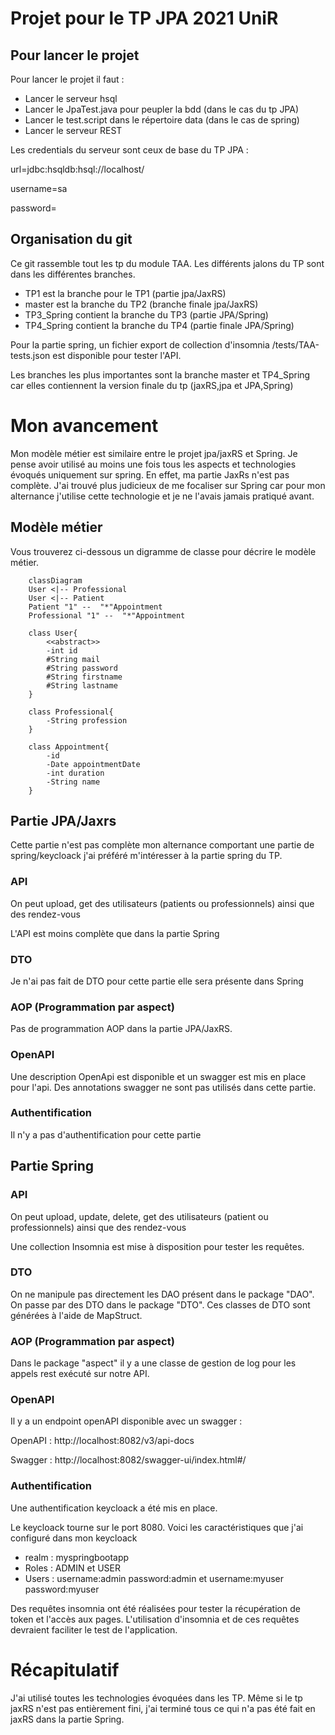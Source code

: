 # Projet pour le TP JPA 2021 UniR

## Pour lancer le projet

Pour lancer le projet il faut :
- Lancer le serveur hsql
- Lancer le JpaTest.java pour peupler la bdd (dans le cas du tp JPA)
- Lancer le test.script dans le répertoire data (dans le cas de spring)
- Lancer le serveur REST

Les credentials du serveur sont ceux de base du TP JPA :

url=jdbc:hsqldb:hsql://localhost/

username=sa

password=

## Organisation du git

Ce git rassemble tout les tp du module TAA. Les différents jalons du TP sont dans
les différentes branches.
- TP1 est la branche pour le TP1 (partie jpa/JaxRS)
- master est la branche du TP2 (branche finale jpa/JaxRS)
- TP3_Spring contient la branche du TP3 (partie JPA/Spring)
- TP4_Spring contient la branche du TP4 (partie finale JPA/Spring)

Pour la partie spring, un fichier export de collection d'insomnia /tests/TAA-tests.json est disponible
pour tester l'API.

Les branches les plus importantes sont la branche master et TP4_Spring car elles contiennent la
version finale du tp (jaxRS,jpa et JPA,Spring)

# Mon avancement

Mon modèle métier est similaire entre le projet jpa/jaxRS et Spring. Je pense avoir utilisé au moins une
fois tous les aspects et technologies évoqués uniquement sur spring. En effet, ma partie JaxRs n'est pas
complète. J'ai trouvé plus judicieux de me focaliser sur Spring car pour mon alternance j'utilise cette
technologie et je ne l'avais jamais pratiqué avant.

## Modèle métier
Vous trouverez ci-dessous un digramme de classe pour décrire le modèle métier.

```mermaid
    classDiagram
    User <|-- Professional
    User <|-- Patient
    Patient "1" --  "*"Appointment
    Professional "1" --  "*"Appointment
    
    class User{
        <<abstract>>
        -int id
        #String mail
        #String password
        #String firstname
        #String lastname
    }
    
    class Professional{
        -String profession
    }
    
    class Appointment{
        -id
        -Date appointmentDate
        -int duration
        -String name
    }
```

## Partie JPA/Jaxrs

Cette partie n'est pas complète mon alternance comportant une partie de spring/keycloack j'ai
préféré m'intéresser à la partie spring du TP.

### API

On peut upload, get des utilisateurs (patients ou professionnels) ainsi que des rendez-vous

L'API est moins complète que dans la partie Spring

### DTO

Je n'ai pas fait de DTO pour cette partie elle sera présente dans Spring

### AOP (Programmation par aspect)

Pas de programmation AOP dans la partie JPA/JaxRS.

### OpenAPI

Une description OpenApi est disponible et un swagger est mis en place pour l'api.
Des annotations swagger ne sont pas utilisés dans cette partie.

### Authentification

Il n'y a pas d'authentification pour cette partie

## Partie Spring

### API

On peut upload, update, delete, get des utilisateurs (patient ou professionnels) ainsi que des rendez-vous

Une collection Insomnia est mise à disposition pour tester les requêtes.

### DTO

On ne manipule pas directement les DAO présent dans le package "DAO". On passe par des DTO dans le
package "DTO". Ces classes de DTO sont générées à l'aide de MapStruct.

### AOP (Programmation par aspect)

Dans le package "aspect" il y a une classe de gestion de log pour les appels rest
exécuté sur notre API.

### OpenAPI

Il y a un endpoint openAPI disponible avec un swagger :

OpenAPI : http://localhost:8082/v3/api-docs

Swagger : http://localhost:8082/swagger-ui/index.html#/

### Authentification

Une authentification keycloack a été mis en place.

Le keycloack tourne sur le port 8080. Voici les caractéristiques que j'ai configuré dans mon keycloack

- realm : myspringbootapp
- Roles : ADMIN et USER
- Users : username:admin password:admin et username:myuser password:myuser

Des requêtes insomnia ont été réalisées pour tester la récupération de token et l'accès aux pages.
L'utilisation d'insomnia et de ces requêtes devraient faciliter le test de l'application.

# Récapitulatif

J'ai utilisé toutes les technologies évoquées dans les TP. Même si le tp jaxRS n'est pas
entièrement fini, j'ai terminé tous ce qui n'a pas été fait en jaxRS dans la partie Spring.

